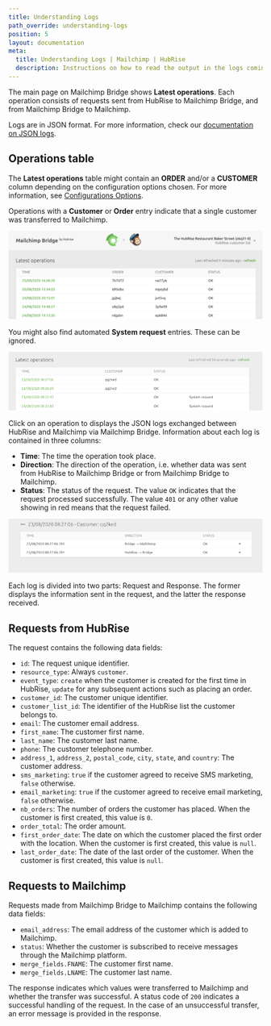 ```yaml
---
title: Understanding Logs
path_override: understanding-logs
position: 5
layout: documentation
meta:
  title: Understanding Logs | Mailchimp | HubRise
  description: Instructions on how to read the output in the logs coming from Mailchimp Bridge. Synchronise data between your EPOS and your apps.
---
```


The main page on Mailchimp Bridge shows **Latest operations**. Each operation consists of requests sent from HubRise to Mailchimp Bridge, and from Mailchimp Bridge to Mailchimp.

Logs are in JSON format. For more information, check our [documentation on JSON logs](/docs/hubrise-logs/overview).

## Operations table

The **Latest operations** table might contain an **ORDER** and/or a **CUSTOMER** column depending on the configuration options chosen. For more information, see [Configurations Options](/apps/mailchimp/configuration).

Operations with a **Customer** or **Order** entry indicate that a single customer was transferred to Mailchimp.

![Mailchimp Bridge Operations Page](./images/001-2x-mailchimp-operations.png)

You might also find automated **System request** entries. These can be ignored.

![Mailchimp Bridge Operations Page](./images/002-mailchimp-operations-system-requests.png)

Click on an operation to displays the JSON logs exchanged between HubRise and Mailchimp via Mailchimp Bridge. Information about each log is contained in three columns:

- **Time**: The time the operation took place.
- **Direction**: The direction of the operation, i.e. whether data was sent from HubRise to Mailchimp Bridge or from Mailchimp Bridge to Mailchimp.
- **Status**: The status of the request. The value `OK` indicates that the request processed successfully. The value `401` or any other value showing in red means that the request failed.

![Mailchimp Logs](./images/003-mailchimp-operation-logs.png)

Each log is divided into two parts: Request and Response. The former displays the information sent in the request, and the latter the response received.

## Requests from HubRise

The request contains the following data fields:

- `id`: The request unique identifier.
- `resource_type`: Always `customer`.
- `event_type`: `create` when the customer is created for the first time in HubRise, `update` for any subsequent actions such as placing an order.
- `customer_id`: The customer unique identifier.
- `customer_list_id`: The identifier of the HubRise list the customer belongs to.
- `email`: The customer email address.
- `first_name`: The customer first name.
- `last_name`: The customer last name.
- `phone`: The customer telephone number.
- `address_1`, `address_2`, `postal_code`, `city`, `state`, and `country`: The customer address.
- `sms_marketing`: `true` if the customer agreed to receive SMS marketing, `false` otherwise.
- `email_marketing`: `true` if the customer agreed to receive email marketing, `false` otherwise.
- `nb_orders`: The number of orders the customer has placed. When the customer is first created, this value is `0`.
- `order_total`: The order amount.
- `first_order_date`: The date on which the customer placed the first order with the location. When the customer is first created, this value is `null`.
- `last_order_date`: The date of the last order of the customer. When the customer is first created, this value is `null`.

## Requests to Mailchimp

Requests made from Mailchimp Bridge to Mailchimp contains the following data fields:

- `email_address`: The email address of the customer which is added to Mailchimp.
- `status`: Whether the customer is subscribed to receive messages through the Mailchimp platform.
- `merge_fields.FNAME`: The customer first name.
- `merge_fields.LNAME`: The customer last name.

The response indicates which values were transferred to Mailchimp and whether the transfer was successful. A status code of `200` indicates a successful handling of the request. In the case of an unsuccessful transfer, an error message is provided in the response.
